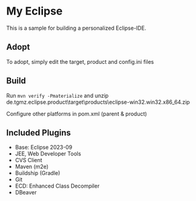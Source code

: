 <!--
/*******************************************************************************
  * Copyright (c) 10.03.2022 Thomas Zierer.
  * All rights reserved. This program and the accompanying materials
  * are made available under the terms of the Eclipse Public License v2.0
  * which accompanies this distribution, and is available at
  * http://www.eclipse.org/legal/epl-v20.html
  *
  * Contributors:
  *    Thomas Zierer - initial API and implementation and/or initial documentation
  *******************************************************************************/
-->

# My Eclipse

This is a sample for building a personalized Eclipse-IDE. 

## Adopt
To adopt, simply edit the target, product and config.ini files

## Build
Run `mvn verify -Pmaterialize` and unzip de.tgmz.eclipse.product\target\products\eclipse-win32.win32.x86_64.zip
 
Configure other platforms in pom.xml (parent & product)

## Included Plugins
*   Base: Eclipse 2023-09 
*   JEE, Web Developer Tools
*	CVS Client
*	Maven (m2e)
*   Buildship (Gradle)
*	Git
*	ECD: Enhanced Class Decompiler
*   DBeaver
